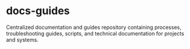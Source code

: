 # docs-guides
Centralized documentation and guides repository containing processes, troubleshooting guides, scripts, and technical documentation for projects and systems.

